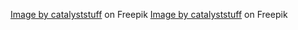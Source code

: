 <a href="https://www.freepik.com/free-vector/cute-cat-with-love-sign-hand-cartoon-illustration-animal-nature-concept-isolated-flat-cartoon-style_16424083.htm#page=2&position=14&from_view=author&uuid=7782458f-2e36-4267-8822-98251d3ac623">Image by catalyststuff</a> on Freepik
<a href="https://www.freepik.com/free-vector/cute-owl-waving-hand-cartoon-vector-icon-illustration-animal-nature-icon-concept-isolated-premium_34010122.htm#page=2&position=41&from_view=author&uuid=7782458f-2e36-4267-8822-98251d3ac623">Image by catalyststuff</a> on Freepik